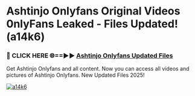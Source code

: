 # Ashtinjo Onlyfans Original Videos 0nlyFans Leaked - Files Updated! (a14k6)

<h3>🔴 CLICK HERE 🌐==►► <a href="https://tinyurl.com/ehrbuxhb" rel="nofollow">Ashtinjo Onlyfans Updated Files</a></h3>

Get Ashtinjo Onlyfans and all content. Now you can access all videos and pictures of Ashtinjo Onlyfans. New Updated Files 2025!

[![a14k6](https://i.imgur.com/lVYEuWS.gif)](https://tinyurl.com/ehrbuxhb)
